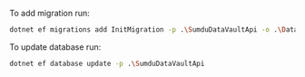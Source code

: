 To add migration run:
```bash
dotnet ef migrations add InitMigration -p .\SumduDataVaultApi -o .\DataAccess\Migrations
```

To update database run:
```bash
dotnet ef database update -p .\SumduDataVaultApi
```